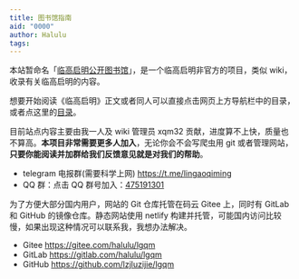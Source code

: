 ```yaml
---
title: 图书馆指南
aid: "0000"
author: Halulu
tags:
---
```


本站暂命名「[临高启明公开图书馆](https://lgqm.halu.lu/)」，是一个临高启明非官方的项目，类似 wiki，收录有关临高启明的内容。

想要开始阅读《临高启明》正文或者同人可以直接点击网页上方导航栏中的目录，或者点这里的[目录](https://lgqm.halu.lu/archive)。

目前站点内容主要由我一人及 wiki 管理员 xqm32 贡献，进度算不上快，质量也不算高。**本项目非常需要更多人加入**，无论你会不会写爬虫用 git 或者管理网站，**只要你能阅读并加群给我们反馈意见就是对我们的帮助**。

- telegram 电报群(需要科学上网) https://t.me/lingaoqiming
- QQ 群：点击 QQ 群号加入：[475191301](https://jq.qq.com/?_wv=1027&k=5o3GCYt)

为了方便大部分国内用户，网站的 Git 仓库托管在码云 Gitee 上，同时有 GitLab 和 GitHub 的镜像仓库。静态网站使用 netlify 构建并托管，可能国内访问比较慢，如果出现这种情况可以联系我，我想办法解决。

- Gitee https://gitee.com/halulu/lgqm
- GitLab https://gitlab.com/halulu/lgqm
- GitHub https://github.com/lzjluzijie/lgqm
